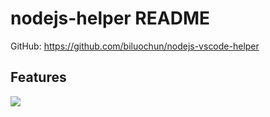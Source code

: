 # nodejs-helper README

GitHub: https://github.com/biluochun/nodejs-vscode-helper

## Features

![](https://github.com/biluochun/nodejs-vscode-helper/raw/master/img/demo.gif)